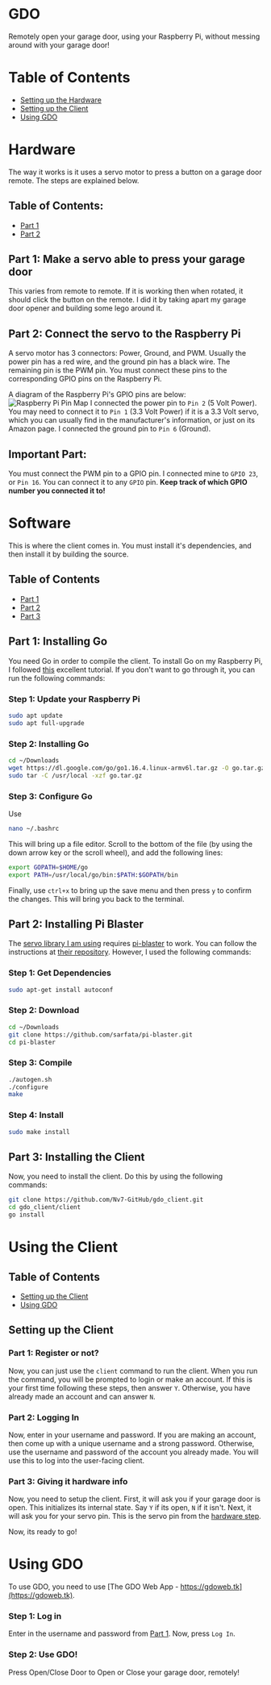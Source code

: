 # GDO
Remotely open your garage door, using your Raspberry Pi, without messing around with your garage door!

# Table of Contents
- [Setting up the Hardware](#hardware)
- [Setting up the Client](#software)
- [Using GDO](#using-gdo)

# Hardware
The way it works is it uses a servo motor to press a button on a garage door remote. The steps are explained below.

## Table of Contents:
- [Part 1](#part-1:-make-a-servo-able-to-press-your-garage-door)
- [Part 2](#part-2:-connect-the-servo-to-the-raspberry-pi)

## Part 1: Make a servo able to press your garage door

This varies from remote to remote. If it is working then when rotated, it should click the button on the remote. I did it by taking apart my garage door opener and building some lego around it.

## Part 2: Connect the servo to the Raspberry Pi

A servo motor has 3 connectors: Power, Ground, and PWM. Usually the power pin has a red wire, and the ground pin has a black wire. The remaining pin is the PWM pin. You must connect these pins to the corresponding GPIO pins on the Raspberry Pi.

A diagram of the Raspberry Pi's GPIO pins are below:
![Raspberry Pi Pin Map](https://docs.microsoft.com/en-us/windows/iot-core/media/pinmappingsrpi/rp2_pinout.png)
I connected the power pin to `Pin 2` (5 Volt Power). You may need to connect it to `Pin 1` (3.3 Volt Power) if it is a 3.3 Volt servo, which you can usually find in the manufacturer's information, or just on its Amazon page. I connected the ground pin to `Pin 6` (Ground). 

## **Important Part:**
You must connect the PWM pin to a GPIO pin. I connected mine to `GPIO 23`, or `Pin 16`. You can connect it to any `GPIO` pin. **Keep track of which GPIO number you connected it to!**

# Software
This is where the client comes in. You must install it's dependencies, and then install it by building the source.
## Table of Contents
- [Part 1](#part-1:-installing-go)
- [Part 2](#part-2:-installing-pi-blaster)
- [Part 3](#part-3:-installing-the-client)

## Part 1: Installing Go
You need Go in order to compile the client. To install Go on my Raspberry Pi, I followed [this](https://pimylifeup.com/raspberry-pi-golang/) excellent tutorial. If you don't want to go through it, you can run the following commands:
### Step 1: Update your Raspberry Pi
```bash
sudo apt update
sudo apt full-upgrade
```

### Step 2: Installing Go
```bash
cd ~/Downloads
wget https://dl.google.com/go/go1.16.4.linux-armv6l.tar.gz -O go.tar.gz
sudo tar -C /usr/local -xzf go.tar.gz
```

### Step 3: Configure Go
Use
```bash
nano ~/.bashrc
```
This will bring up a file editor. Scroll to the bottom of the file (by using the down arrow key or the scroll wheel), and add the following lines:
```bash
export GOPATH=$HOME/go
export PATH=/usr/local/go/bin:$PATH:$GOPATH/bin
```
Finally, use `ctrl+x` to bring up the save menu and then press `y` to confirm the changes. This will bring you back to the terminal.

## Part 2: Installing Pi Blaster
The [servo library I am using](https://github.com/cgxeiji/servo) requires [pi-blaster](https://github.com/sarfata/pi-blaster) to work. You can follow the instructions at [their repository](https://github.com/sarfata/pi-blaster). However, I used the following commands:

### Step 1: Get Dependencies
```bash
sudo apt-get install autoconf
```

### Step 2: Download
```bash
cd ~/Downloads
git clone https://github.com/sarfata/pi-blaster.git
cd pi-blaster
```

### Step 3: Compile
```bash
./autogen.sh
./configure
make
```

### Step 4: Install
```bash
sudo make install
```

## Part 3: Installing the Client
Now, you need to install the client. Do this by using the following commands:
```bash
git clone https://github.com/Nv7-GitHub/gdo_client.git
cd gdo_client/client
go install
```

# Using the Client

## Table of Contents
- [Setting up the Client](#setting-up-the-client)
- [Using GDO](#using-gdo)

## Setting up the Client

### Part 1: Register or not?
Now, you can just use the `client` command to run the client.
When you run the command, you will be prompted to login or make an account. If this is your first time following these steps, then answer `Y`. Otherwise, you have already made an account and can answer `N`.

### Part 2: Logging In
Now, enter in your username and password. If you are making an account, then come up with a unique username and a strong password. Otherwise, use the username and password of the account you already made. You will use this to log into the user-facing client.

### Part 3: Giving it hardware info
Now, you need to setup the client. First, it will ask you if your garage door is open. This initializes its internal state. Say `Y` if its open, `N` if it isn't. Next, it will ask you for your servo pin. This is the servo pin from the [hardware step](#**important-part:**).

Now, its ready to go!

# Using GDO
To use GDO, you need to use [The GDO Web App - https://gdoweb.tk](https://gdoweb.tk).

### Step 1: Log in
Enter in the username and password from [Part 1](#part-2:-logging-in). Now, press `Log In`. 

### Step 2: Use GDO!
Press Open/Close Door to Open or Close your garage door, remotely!
